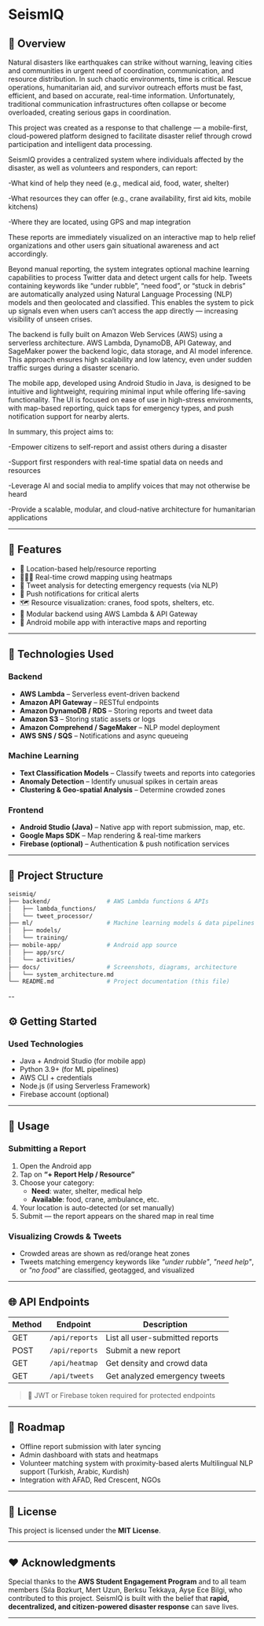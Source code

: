 # SeismIQ

## 🧭 Overview

Natural disasters like earthquakes can strike without warning, leaving cities and communities in urgent need of coordination, communication, and resource distribution. In such chaotic environments, time is critical. Rescue operations, humanitarian aid, and survivor outreach efforts must be fast, efficient, and based on accurate, real-time information. Unfortunately, traditional communication infrastructures often collapse or become overloaded, creating serious gaps in coordination.

This project was created as a response to that challenge — a mobile-first, cloud-powered platform designed to facilitate disaster relief through crowd participation and intelligent data processing.

SeismIQ provides a centralized system where individuals affected by the disaster, as well as volunteers and responders, can report:

-What kind of help they need (e.g., medical aid, food, water, shelter)

-What resources they can offer (e.g., crane availability, first aid kits, mobile kitchens)

-Where they are located, using GPS and map integration

These reports are immediately visualized on an interactive map to help relief organizations and other users gain situational awareness and act accordingly.

Beyond manual reporting, the system integrates optional machine learning capabilities to process Twitter data and detect urgent calls for help. Tweets containing keywords like “under rubble”, “need food”, or “stuck in debris” are automatically analyzed using Natural Language Processing (NLP) models and then geolocated and classified. This enables the system to pick up signals even when users can’t access the app directly — increasing visibility of unseen crises.

The backend is fully built on Amazon Web Services (AWS) using a serverless architecture. AWS Lambda, DynamoDB, API Gateway, and SageMaker power the backend logic, data storage, and AI model inference. This approach ensures high scalability and low latency, even under sudden traffic surges during a disaster scenario.

The mobile app, developed using Android Studio in Java, is designed to be intuitive and lightweight, requiring minimal input while offering life-saving functionality. The UI is focused on ease of use in high-stress environments, with map-based reporting, quick taps for emergency types, and push notification support for nearby alerts.

In summary, this project aims to:

-Empower citizens to self-report and assist others during a disaster

-Support first responders with real-time spatial data on needs and resources

-Leverage AI and social media to amplify voices that may not otherwise be heard

-Provide a scalable, modular, and cloud-native architecture for humanitarian applications


---

## **🚀 Features**

- 📍 Location-based help/resource reporting
- 🧑‍🤝‍🧑 Real-time crowd mapping using heatmaps
- 🧠 Tweet analysis for detecting emergency requests (via NLP)
- 🔔 Push notifications for critical alerts
- 🗺️ Resource visualization: cranes, food spots, shelters, etc.
- 🧩 Modular backend using AWS Lambda & API Gateway
- 📲 Android mobile app with interactive maps and reporting

---

## **🧱 Technologies Used**

### Backend
- **AWS Lambda** – Serverless event-driven backend
- **Amazon API Gateway** – RESTful endpoints
- **Amazon DynamoDB / RDS** – Storing reports and tweet data
- **Amazon S3** – Storing static assets or logs
- **Amazon Comprehend / SageMaker** – NLP model deployment
- **AWS SNS / SQS** – Notifications and async queueing

### Machine Learning
- **Text Classification Models** – Classify tweets and reports into categories
- **Anomaly Detection** – Identify unusual spikes in certain areas
- **Clustering & Geo-spatial Analysis** – Determine crowded zones

### Frontend
- **Android Studio (Java)** – Native app with report submission, map, etc.
- **Google Maps SDK** – Map rendering & real-time markers
- **Firebase (optional)** – Authentication & push notification services

---

## **📂 Project Structure**

```bash
seismiq/
├── backend/                # AWS Lambda functions & APIs
│   ├── lambda_functions/
│   └── tweet_processor/
├── ml/                     # Machine learning models & data pipelines
│   ├── models/
│   └── training/
├── mobile-app/             # Android app source
│   ├── app/src/
│   └── activities/
├── docs/                   # Screenshots, diagrams, architecture
│   └── system_architecture.md
└── README.md               # Project documentation (this file)
```

--
## ⚙️ Getting Started

### Used Technologies

- Java + Android Studio (for mobile app)  
- Python 3.9+ (for ML pipelines)  
- AWS CLI + credentials  
- Node.js (if using Serverless Framework)  
- Firebase account (optional)

---

## 📱 Usage

### Submitting a Report

1. Open the Android app  
2. Tap on **“+ Report Help / Resource”**  
3. Choose your category:
   - **Need**: water, shelter, medical help  
   - **Available**: food, crane, ambulance, etc.  
4. Your location is auto-detected (or set manually)  
5. Submit — the report appears on the shared map in real time

### Visualizing Crowds & Tweets

- Crowded areas are shown as red/orange heat zones  
- Tweets matching emergency keywords like *"under rubble"*, *"need help"*, or *"no food"* are classified, geotagged, and visualized

---

## 🌐 API Endpoints

| Method | Endpoint         | Description                         |
|--------|------------------|-------------------------------------|
| GET    | `/api/reports`   | List all user-submitted reports     |
| POST   | `/api/reports`   | Submit a new report                 |
| GET    | `/api/heatmap`   | Get density and crowd data          |
| GET    | `/api/tweets`    | Get analyzed emergency tweets       |

> 🔐 JWT or Firebase token required for protected endpoints

---

## 🧭 Roadmap

-  Offline report submission with later syncing  
-  Admin dashboard with stats and heatmaps  
-  Volunteer matching system with proximity-based alerts  Multilingual NLP support (Turkish, Arabic, Kurdish)  
-  Integration with AFAD, Red Crescent, NGOs

---

## 📜 License

This project is licensed under the **MIT License**.

---

## ❤️ Acknowledgments

Special thanks to the **AWS Student Engagement Program** and to all team members (Sıla Bozkurt, Mert Uzun, Berksu Tekkaya, Ayşe Ece Bilgi, who contributed to this project. SeismIQ is built with the belief that **rapid, decentralized, and citizen-powered disaster response** can save lives.

---
